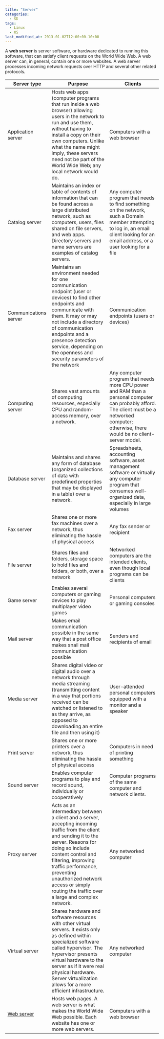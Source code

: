 ```yaml
---
title: "Server"
categories:
  - SD
tags:
  - Linux
  - OS
last_modified_at: 2013-01-02T12:00:00-10:00
---
```


A **web server** is server software, or hardware dedicated to running this software, that can satisfy client requests on the World Wide Web. A web server can, in general, contain one or more websites. A web server processes incoming network requests over HTTP and several other related protocols.

| Server type | Purpose | Clients |
| ----------- | ------- | ------- |
| Application server | Hosts web apps (computer programs that run inside a web browser) allowing users in the network to run and use them, without having to install a copy on their own computers. Unlike what the name might imply, these servers need not be part of the World Wide Web; any local network would do. | Computers with a web browser |
| Catalog server | Maintains an index or table of contents of information that can be found across a large distributed network, such as computers, users, files shared on file servers, and web apps. Directory servers and name servers are examples of catalog servers. | Any computer program that needs to find something on the network, such a Domain member attempting to log in, an email client looking for an email address, or a user looking for a file |
| Communications server | Maintains an environment needed for one communication endpoint (user or devices) to find other endpoints and communicate with them. It may or may not include a directory of communication endpoints and a presence detection service, depending on the openness and security parameters of the network | Communication endpoints (users or devices) |
| Computing server | Shares vast amounts of computing resources, especially CPU and random-access memory, over a network. | Any computer program that needs more CPU power and RAM than a personal computer can probably afford. The client must be a networked computer; otherwise, there would be no client-server model. |
| Database server | Maintains and shares any form of database (organized collections of data with predefined properties that may be displayed in a table) over a network. | Spreadsheets, accounting software, asset management software or virtually any computer program that consumes well-organized data, especially in large volumes |
| Fax server | Shares one or more fax machines over a network, thus eliminating the hassle of physical access | Any fax sender or recipient |
| File server | Shares files and folders, storage space to hold files and folders, or both, over a network | Networked computers are the intended clients, even though local programs can be clients |
| Game server | Enables several computers or gaming devices to play multiplayer video games | Personal computers or gaming consoles |
| Mail server | Makes email communication possible in the same way that a post office makes snail mail communication possible | Senders and recipients of email |
| Media server | Shares digital video or digital audio over a network through media streaming (transmitting content in a way that portions received can be watched or listened to as they arrive, as opposed to downloading an entire file and then using it) | User-attended personal computers equipped with a monitor and a speaker |
| Print server | Shares one or more printers over a network, thus eliminating the hassle of physical access | Computers in need of printing something |
| Sound server | Enables computer programs to play and record sound, individually or cooperatively | Computer programs of the same computer and network clients. |
| Proxy server | Acts as an intermediary between a client and a server, accepting incoming traffic from the client and sending it to the server. Reasons for doing so include content control and filtering, improving traffic performance, preventing unauthorized network access or simply routing the traffic over a large and complex network. | Any networked computer |
| Virtual server | Shares hardware and software resources with other virtual servers. It exists only as defined within specialized software called hypervisor. The hypervisor presents virtual hardware to the server as if it were real physical hardware. Server virtualization allows for a more efficient infrastructure. | Any networked computer |
| [Web server](https://en.wikipedia.org/wiki/Web_server) | Hosts web pages. A web server is what makes the World Wide Web possible. Each website has one or more web servers. | Computers with a web browser |
